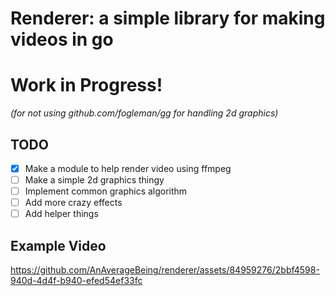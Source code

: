 # Renderer: a simple library for making videos in go

# Work in Progress!

*(for not using github.com/fogleman/gg for handling 2d graphics)*

## TODO
- [x] Make a module to help render video using ffmpeg
- [ ] Make a simple 2d graphics thingy
- [ ] Implement common graphics algorithm
- [ ] Add more crazy effects
- [ ] Add helper things

## Example Video


https://github.com/AnAverageBeing/renderer/assets/84959276/2bbf4598-940d-4d4f-b940-efed54ef33fc


